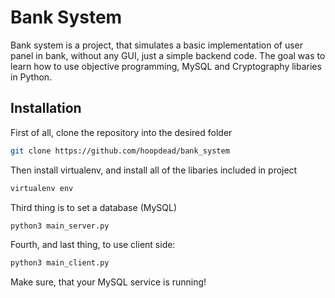 # Bank System

Bank system is a project, that simulates a basic implementation of user panel in bank, without any GUI, just a simple backend code. The goal was to learn how to use objective programming, MySQL and Cryptography libaries in Python.

## Installation

First of all, clone the repository into the desired folder

```bash
git clone https://github.com/hoopdead/bank_system
```

Then install virtualenv, and install all of the libaries included in project

```bash
virtualenv env
```

Third thing is to set a database (MySQL)

```bash
python3 main_server.py
```

Fourth, and last thing, to use client side:

``` bash
python3 main_client.py
```

Make sure, that your MySQL service is running!